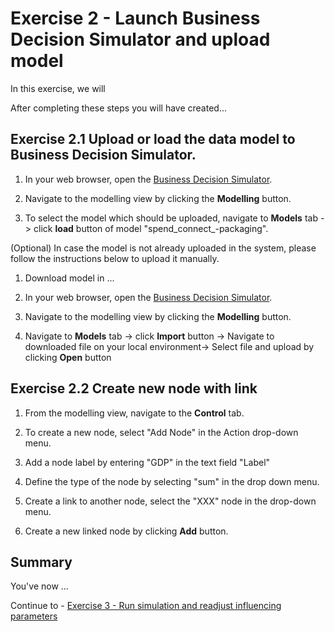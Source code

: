 # Exercise 2 - Launch Business Decision Simulator and upload model

In this exercise, we will 


After completing these steps you will have created...


## Exercise 2.1 Upload or load the data model to Business Decision Simulator.

1. In your web browser, open the [Business Decision Simulator](https://budesi-spend-connect.cfapps.eu12.hana.ondemand.com/?mid=spend_connect_-_packaging).

2. Navigate to the modelling view by clicking the **Modelling** button.

3. To select the model which should be uploaded, navigate to  **Models** tab -> click **load** button of model "spend_connect_-packaging".

(Optional) In case the model is not already uploaded in the system, please follow the instructions below to upload it manually. 

1. Download model in ...

2. In your web browser, open the [Business Decision Simulator](https://budesi-spend-connect.cfapps.eu12.hana.ondemand.com/?mid=spend_connect_-_packaging).

3. Navigate to the modelling view by clicking the **Modelling** button.

4. Navigate to  **Models** tab -> click **Import** button -> Navigate to downloaded file on your local environment-> Select file and upload by clicking **Open** button

## Exercise 2.2 Create new node with link

1. From the modelling view, navigate to the **Control** tab.

2. To create a new node, select "Add Node" in the Action drop-down menu.

3. Add a node label by entering "GDP" in the text field "Label"

4. Define the type of the node by selecting "sum" in the drop down menu.

5. Create a link to another node, select the "XXX" node in the drop-down menu.

5. Create a new linked node by clicking **Add** button.



## Summary

You've now ...

Continue to - [Exercise 3 - Run simulation and readjust influencing parameters](../ex3/README.md)
